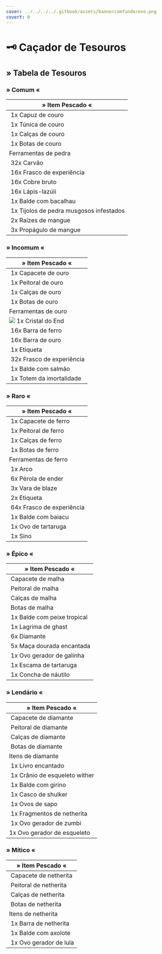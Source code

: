 ```yaml
---
cover: ../../../../.gitbook/assets/bannercomfundorevo.png
coverY: 0
---
```


# 🗝 Caçador de Tesouros

## &#x20;

## » Tabela de Tesouros

### » Comum «

| » Item Pescado «                                                                                                          |
| ------------------------------------------------------------------------------------------------------------------------- |
| <img src="../../../../.gitbook/assets/image (35).png" alt="" data-size="line"> 1x Capuz de couro                          |
| <img src="../../../../.gitbook/assets/image (40).png" alt="" data-size="line"> 1x Túnica de couro                         |
| <img src="../../../../.gitbook/assets/image (29).png" alt="" data-size="line"> 1x Calças de couro                         |
| <img src="../../../../.gitbook/assets/image (43).png" alt="" data-size="line"> 1x Botas de couro                          |
| Ferramentas de pedra                                                                                                      |
| <img src="../../../../.gitbook/assets/image (5) (1).png" alt="" data-size="line"> 32x Carvão                              |
| <img src="../../../../.gitbook/assets/image (8) (1).png" alt="" data-size="line"> 16x Frasco de experiência               |
| <img src="../../../../.gitbook/assets/image (4) (3).png" alt="" data-size="line"> 16x Cobre bruto                         |
| <img src="../../../../.gitbook/assets/image (10) (1).png" alt="" data-size="line"> 16x Lápis-lazúli                       |
| <img src="../../../../.gitbook/assets/image (9) (1).png" alt="" data-size="line"> 1x Balde com bacalhau                   |
| <img src="../../../../.gitbook/assets/image (1) (1).png" alt="" data-size="line"> 1x Tijolos de pedra musgosos infestados |
| <img src="../../../../.gitbook/assets/image (7) (3).png" alt="" data-size="line"> 2x Raízes de mangue                     |
| <img src="../../../../.gitbook/assets/image (3) (1).png" alt="" data-size="line"> 3x Propágulo de mangue                  |

### » Incomum «

| » Item Pescado «                                                                                            |
| ----------------------------------------------------------------------------------------------------------- |
| <img src="../../../../.gitbook/assets/image (41).png" alt="" data-size="line"> 1x Capacete de ouro          |
| <img src="../../../../.gitbook/assets/image (34) (1).png" alt="" data-size="line"> 1x Peitoral de ouro      |
| <img src="../../../../.gitbook/assets/image (6) (1).png" alt="" data-size="line"> 1x Calças de ouro         |
| <img src="../../../../.gitbook/assets/image (28).png" alt="" data-size="line"> 1x Botas de ouro             |
| Ferramentas de ouro                                                                                         |
| ![](<../../../../.gitbook/assets/image (23).png>) 1x Cristal do End                                         |
| <img src="../../../../.gitbook/assets/image (42).png" alt="" data-size="line"> 16x Barra de ferro           |
| <img src="../../../../.gitbook/assets/image (14).png" alt="" data-size="line"> 16x Barra de ouro            |
| <img src="../../../../.gitbook/assets/image (16).png" alt="" data-size="line"> 1x Etiqueta                  |
| <img src="../../../../.gitbook/assets/image (8) (1).png" alt="" data-size="line"> 32x Frasco de experiência |
| <img src="../../../../.gitbook/assets/image (33).png" alt="" data-size="line"> 1x Balde com salmão          |
| <img src="../../../../.gitbook/assets/image (19).png" alt="" data-size="line"> 1x Totem da imortalidade     |

### » Raro «

| » Item Pescado «                                                                                            |
| ----------------------------------------------------------------------------------------------------------- |
| <img src="../../../../.gitbook/assets/image (7) (1).png" alt="" data-size="line"> 1x Capacete de ferro      |
| <img src="../../../../.gitbook/assets/image (32).png" alt="" data-size="line"> 1x Peitoral de ferro         |
| <img src="../../../../.gitbook/assets/image (31) (1).png" alt="" data-size="line"> 1x Calças de ferro       |
| <img src="../../../../.gitbook/assets/image (39).png" alt="" data-size="line"> 1x Botas de ferro            |
| Ferramentas de ferro                                                                                        |
| <img src="../../../../.gitbook/assets/image (10).png" alt="" data-size="line"> 1x Arco                      |
| <img src="../../../../.gitbook/assets/image (13).png" alt="" data-size="line"> 6x Pérola de ender           |
| <img src="../../../../.gitbook/assets/image (52).png" alt="" data-size="line"> 3x Vara de blaze             |
| <img src="../../../../.gitbook/assets/image (16).png" alt="" data-size="line"> 2x Etiqueta                  |
| <img src="../../../../.gitbook/assets/image (8) (1).png" alt="" data-size="line"> 64x Frasco de experiência |
| <img src="../../../../.gitbook/assets/image (49).png" alt="" data-size="line"> 1x Balde com baiacu          |
|  <img src="../../../../.gitbook/assets/image (50).png" alt="" data-size="line"> 1x Ovo de tartaruga         |
| <img src="../../../../.gitbook/assets/image (11).png" alt="" data-size="line"> 1x Sino                      |

### » Épico «

| » Item Pescado «                                                                                             |
| ------------------------------------------------------------------------------------------------------------ |
| <img src="../../../../.gitbook/assets/image (42) (1).png" alt="" data-size="line"> Capacete de malha         |
| <img src="../../../../.gitbook/assets/image (44).png" alt="" data-size="line"> Peitoral de malha             |
| <img src="../../../../.gitbook/assets/image (5) (2).png" alt="" data-size="line"> Calças de malha            |
| <img src="../../../../.gitbook/assets/image (4) (1).png" alt="" data-size="line"> Botas de malha             |
| <img src="../../../../.gitbook/assets/image (48).png" alt="" data-size="line"> 1x Balde com peixe tropical   |
| <img src="../../../../.gitbook/assets/image (9).png" alt="" data-size="line"> 1x Lagrima de ghast            |
| <img src="../../../../.gitbook/assets/image (26).png" alt="" data-size="line"> 6x Diamante                   |
| <img src="../../../../.gitbook/assets/image (34).png" alt="" data-size="line"> 5x Maça dourada encantada     |
|  <img src="../../../../.gitbook/assets/image (6) (4).png" alt="" data-size="line"> 1x Ovo gerador de galinha |
| <img src="../../../../.gitbook/assets/image (53).png" alt="" data-size="line"> 1x Escama de tartaruga        |
| <img src="../../../../.gitbook/assets/image (7).png" alt="" data-size="line"> 1x Concha de náutilo           |

### » Lendário «

| » Item Pescado «                                                                                             |
| ------------------------------------------------------------------------------------------------------------ |
| <img src="../../../../.gitbook/assets/image (2) (3).png" alt="" data-size="line"> Capacete de diamante       |
| <img src="../../../../.gitbook/assets/image (26) (1).png" alt="" data-size="line"> Peitoral de diamante      |
| <img src="../../../../.gitbook/assets/image (27).png" alt="" data-size="line"> Calças de diamante            |
| <img src="../../../../.gitbook/assets/image (30) (1).png" alt="" data-size="line"> Botas de diamante         |
| Itens de diamante                                                                                            |
| <img src="../../../../.gitbook/assets/image (15).png" alt="" data-size="line"> 1x Livro encantado            |
| <img src="../../../../.gitbook/assets/image (21).png" alt="" data-size="line"> 1x Crânio de esqueleto wither |
| <img src="../../../../.gitbook/assets/image (18).png" alt="" data-size="line"> 1x Balde com girino           |
| <img src="../../../../.gitbook/assets/image (25).png" alt="" data-size="line"> 1x Casco de shulker           |
| <img src="../../../../.gitbook/assets/image (47).png" alt="" data-size="line"> 1x Ovos de sapo               |
| <img src="../../../../.gitbook/assets/image (46).png" alt="" data-size="line"> 1x Fragmentos de netherita    |
| <img src="../../../../.gitbook/assets/image (2).png" alt="" data-size="line"> 1x Ovo gerador de zumbi        |
| <img src="../../../../.gitbook/assets/image (30).png" alt="" data-size="line">1x Ovo gerador de esqueleto    |

### » Mítico «

| » Item Pescado «                                                                                         |
| -------------------------------------------------------------------------------------------------------- |
| <img src="../../../../.gitbook/assets/image (36).png" alt="" data-size="line"> Capacete de netherita     |
| <img src="../../../../.gitbook/assets/image (8) (2).png" alt="" data-size="line"> Peitoral de netherita  |
| <img src="../../../../.gitbook/assets/image (38).png" alt="" data-size="line"> Calças de netherita       |
| <img src="../../../../.gitbook/assets/image (1) (3).png" alt="" data-size="line"> Botas de netherita     |
| Itens de netherita                                                                                       |
| <img src="../../../../.gitbook/assets/image (6).png" alt="" data-size="line"> 1x Barra de netherita      |
| <img src="../../../../.gitbook/assets/image (5).png" alt="" data-size="line"> 1x Balde com axolote       |
| <img src="../../../../.gitbook/assets/image (1) (4).png" alt="" data-size="line"> 1x Ovo gerador de lula |
